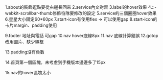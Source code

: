 1.about的裝飾逗點要從右邊長回來
2.service內文對齊
3.label的hover效果
4.::-webkit-scrollbar-thumb修飾符隊要修改的設定
5.service的三個圈圈hover效果
6.星星大小固定60*60px
7.start-icon有使用flex -> 可以使用gap
8.start-icon的卡片margin、padding使用

9.footer 地址與電話 可gap
10.nav hover底線8px
11.nav 底線計算錯誤
12.gotop改用圖片、缺少線框

13.padding沒有負數

14.首頁第一個區塊，未考慮到手機版本邊邊多了15px

15.nav的hover區塊太小